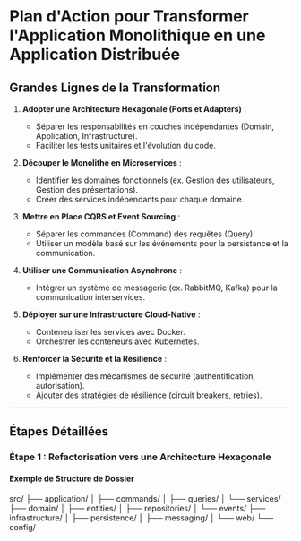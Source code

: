 # Plan d'Action pour Transformer l'Application Monolithique en une Application Distribuée

## Grandes Lignes de la Transformation

1. **Adopter une Architecture Hexagonale (Ports et Adapters)** :
   - Séparer les responsabilités en couches indépendantes (Domain, Application, Infrastructure).
   - Faciliter les tests unitaires et l'évolution du code.

2. **Découper le Monolithe en Microservices** :
   - Identifier les domaines fonctionnels (ex. Gestion des utilisateurs, Gestion des présentations).
   - Créer des services indépendants pour chaque domaine.

3. **Mettre en Place CQRS et Event Sourcing** :
   - Séparer les commandes (Command) des requêtes (Query).
   - Utiliser un modèle basé sur les événements pour la persistance et la communication.

4. **Utiliser une Communication Asynchrone** :
   - Intégrer un système de messagerie (ex. RabbitMQ, Kafka) pour la communication interservices.

5. **Déployer sur une Infrastructure Cloud-Native** :
   - Conteneuriser les services avec Docker.
   - Orchestrer les conteneurs avec Kubernetes.

6. **Renforcer la Sécurité et la Résilience** :
   - Implémenter des mécanismes de sécurité (authentification, autorisation).
   - Ajouter des stratégies de résilience (circuit breakers, retries).

---

## Étapes Détaillées

### Étape 1 : Refactorisation vers une Architecture Hexagonale

#### Exemple de Structure de Dossier

src/ ├── application/ │ ├── commands/ │ ├── queries/ │ └── services/ ├── domain/ │ ├── entities/ │ ├── repositories/ │ └── events/ ├── infrastructure/ │ ├── persistence/ │ ├── messaging/ │ └── web/ └── config/